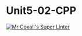 # Unit5-02-CPP
[![Mr Coxall's Super Linter](https://github.com/ICS3U-Programming-JessahT/Unit5-02-CPP/workflows/Mr%20Coxall's%20Super%20Linter/badge.svg)](https://github.com/ICS3U-Programming-JessahT/Unit5-02-CPP/actions/)
